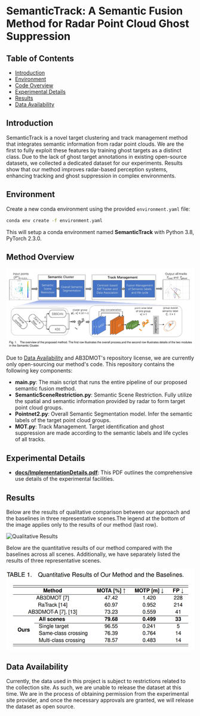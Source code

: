 # SemanticTrack: A Semantic Fusion Method for Radar Point Cloud Ghost Suppression


## Table of Contents
- [Introduction](#introduction)
- [Environment](#Environment)
- [Code Overview](#code-overview)
- [Experimental Details](#experimental-details)
- [Results](#results)
- [Data Availability](#data-availability)

## Introduction
SemanticTrack is a novel target clustering and track management method that integrates semantic information from radar point clouds. We are the first to fully exploit these features by training ghost targets as a distinct class. Due to the lack of ghost target annotations in existing open-source datasets, we collected a dedicated dataset for our experiments. Results show that our method improves radar-based perception systems, enhancing tracking and ghost suppression in complex environments.

## Environment

Create a new conda environment using the provided `environment.yaml` file:

```bash
conda env create -f environment.yaml
```
This will setup a conda environment named **SemanticTrack** with Python 3.8, PyTorch 2.3.0.

## Method Overview

![The system pipeline](docs/pipeline.png)

Due to [Data Availability](#data-availability) and AB3DMOT's repository license, we are currently only open-sourcing our method's code.
This repository contains the following key components:

- **main.py**: The main script that runs the entire pipeline of our proposed semantic fusion method.
- **SemanticSceneRestriction.py**: Semantic Scene Restriction. Fully utilize the spatial and semantic information provided by radar to form target point cloud groups.
- **Pointnet2.py**: Overall Semantic Segmentation model. Infer the semantic labels of the target point cloud groups.
- **MOT.py**: Track Management. Target identification and ghost suppression are made according to the semantic labels and life cycles of all tracks.

## Experimental Details

- **[docs/ImplementationDetails.pdf](docs/ImplementationDetails.pdf)**: This PDF outlines the comprehensive use details of the experimental facilities.

## Results
Below are the results of qualitative comparison between our approach and the baselines in three representative scenes.The legend at the bottom of the image applies only to the results of our method (last row).

![Qualitative Results](docs/results.png)

Below are the quantitative results of our method compared with the baselines across all scenes. Additionally, we have separately listed the results of three representative scenes.

![Quantitative Results](docs/QuantitativeResults.png)



## Data Availability

Currently, the data used in this project is subject to restrictions related to the collection site. As such, we are unable to release the dataset at this time. We are in the process of obtaining permission from the experimental site provider, and once the necessary approvals are granted, we will release the dataset as open source. 


